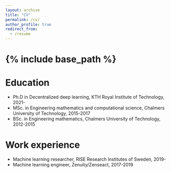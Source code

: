 ```yaml
---
layout: archive
title: "CV"
permalink: /cv/
author_profile: true
redirect_from:
  - /resume
---
```


{% include base_path %}
======

Education
======
* Ph.D in Decentralized deep learning, KTH Royal Institute of Technology, 2021-
* MSc. in Engineering mathematics and computational science, Chalmers University of Technology, 2015-2017
* BSc. in Engineering mathematics, Chalmers University of Technology, 2012-2015


Work experience
======
* Machine learning researcher, RISE Research Institutes of Sweden, 2019-
* Machine learning engineer, Zenuity/Zenseact, 2017-2019
